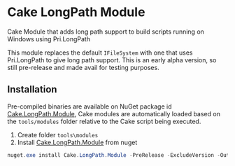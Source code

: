 # Cake LongPath Module
Cake Module that adds long path support to build scripts running on Windows using Pri.LongPath

This module replaces the default `IFileSystem` with one that uses Pri.LongPath to give long path support.
This is an early alpha version, so still pre-release and made avail for testing purposes.

## Installation
Pre-compiled binaries are available on NuGet package id [Cake.LongPath.Module](https://www.nuget.org/packages/Cake.LongPath.Module),
Cake modules are automatically loaded based on the `tools/modules` folder relative to the Cake script being executed.

1. Create folder `tools\modules`
2. Install [Cake.LongPath.Module](https://www.nuget.org/packages/Cake.LongPath.Module) from nuget
```PowerShell
nuget.exe install Cake.LongPath.Module -PreRelease -ExcludeVersion -OutputDirectory "tools\modules" -Source https://www.nuget.org/api/v2/
```
